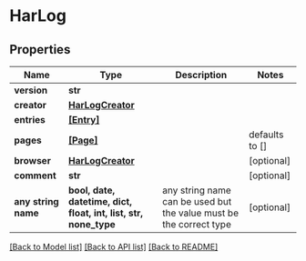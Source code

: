 # HarLog


## Properties
Name | Type | Description | Notes
------------ | ------------- | ------------- | -------------
**version** | **str** |  | 
**creator** | [**HarLogCreator**](HarLogCreator.md) |  | 
**entries** | [**[Entry]**](Entry.md) |  | 
**pages** | [**[Page]**](Page.md) |  | defaults to []
**browser** | [**HarLogCreator**](HarLogCreator.md) |  | [optional] 
**comment** | **str** |  | [optional] 
**any string name** | **bool, date, datetime, dict, float, int, list, str, none_type** | any string name can be used but the value must be the correct type | [optional]

[[Back to Model list]](../README.md#documentation-for-models) [[Back to API list]](../README.md#documentation-for-api-endpoints) [[Back to README]](../README.md)


